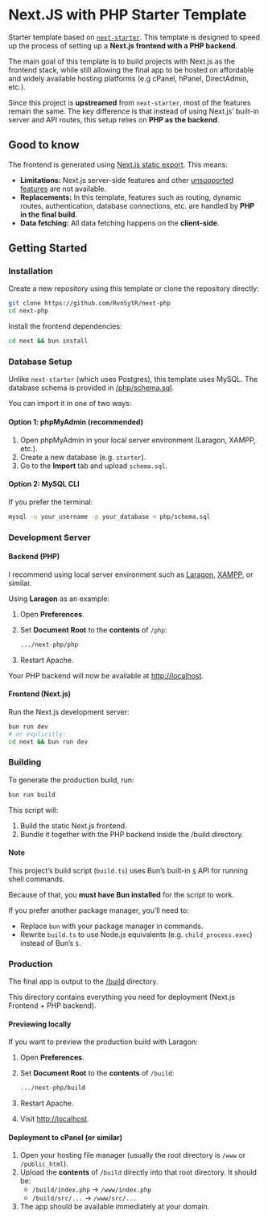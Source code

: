 # Next.JS with PHP Starter Template

Starter template based on [`next-starter`](https://github.com/RvnSytR/next-starter). This template is designed to speed up the process of setting up a **Next.js frontend with a PHP backend**.

The main goal of this template is to build projects with Next.js as the frontend stack, while still allowing the final app to be hosted on affordable and widely available hosting platforms (e.g cPanel, hPanel, DirectAdmin, etc.).

Since this project is **upstreamed** from `next-starter`, most of the features remain the same. The key difference is that instead of using Next.js’ built-in server and API routes, this setup relies on **PHP as the backend**.

## Good to know

The frontend is generated using [Next.js static export](https://nextjs.org/docs/app/guides/static-exports). This means:

- **Limitations:** Next.js server-side features and other [unsupported features](https://nextjs.org/docs/app/guides/static-exports#unsupported-features) are not available.
- **Replacements:** In this template, features such as routing, dynamic routes, authentication, database connections, etc. are handled by **PHP in the final build**.
- **Data fetching:** All data fetching happens on the **client-side**.

## Getting Started

### Installation

Create a new repository using this template or clone the repository directly:

```sh
git clone https://github.com/RvnSytR/next-php
cd next-php
```

Install the frontend dependencies:

```sh
cd next && bun install
```

### Database Setup

Unlike `next-starter` (which uses Postgres), this template uses MySQL. The database schema is provided in [/php/schema.sql](/php/schema.sql).

You can import it in one of two ways:

#### Option 1: phpMyAdmin (recommended)

1. Open phpMyAdmin in your local server environment (Laragon, XAMPP, etc.).
2. Create a new database (e.g. `starter`).
3. Go to the **Import** tab and upload `schema.sql`.

#### Option 2: MySQL CLI

If you prefer the terminal:

```sh
mysql -u your_username -p your_database < php/schema.sql
```

### Development Server

#### Backend (PHP)

I recommend using local server environment such as [Laragon](https://laragon.org/), [XAMPP](https://www.apachefriends.org/), or similar.

Using **Laragon** as an example:

1. Open **Preferences**.
2. Set **Document Root** to the **contents** of `/php`:

   ```sh
   .../next-php/php
   ```

3. Restart Apache.

Your PHP backend will now be available at [http://localhost](http://localhost).

#### Frontend (Next.js)

Run the Next.js development server:

```sh
bun run dev
# or explicitly:
cd next && bun run dev
```

### Building

To generate the production build, run:

```sh
bun run build
```

This script will:

1. Build the static Next.js frontend.
2. Bundle it together with the PHP backend inside the /build directory.

#### Note

This project’s build script (`build.ts`) uses Bun’s built-in [`$`](https://bun.sh/docs/runtime/shell) API for running shell commands.

Because of that, you **must have Bun installed** for the script to work.

If you prefer another package manager, you’ll need to:

- Replace `bun` with your package manager in commands.
- Rewrite `build.ts` to use Node.js equivalents (e.g. `child_process.exec`) instead of Bun’s `$`.

### Production

The final app is output to the [/build](/build) directory.

This directory contains everything you need for deployment (Next.js Frontend + PHP backend).

#### Previewing locally

If you want to preview the production build with Laragon:

1. Open **Preferences**.
2. Set **Document Root** to the **contents** of `/build`:

   ```sh
   .../next-php/build
   ```

3. Restart Apache.
4. Visit [http://localhost](http://localhost).

#### Deployment to cPanel (or similar)

1. Open your hosting file manager (usually the root directory is `/www` or `/public_html`).
2. Upload the **contents** of `/build` directly into that root directory. It should be:
   - `/build/index.php` → `/www/index.php`
   - `/build/src/...` → `/www/src/...`
3. The app should be available immediately at your domain.
